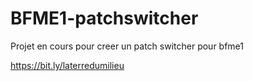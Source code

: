 # BFME1-patchswitcher

Projet en cours pour creer un patch switcher pour bfme1

https://bit.ly/laterredumilieu
